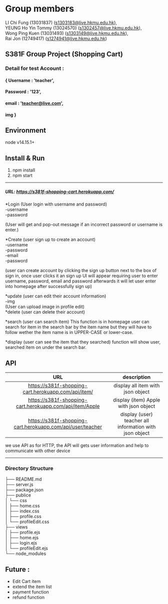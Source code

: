 # Group members
LI Chi Fung (13031837) (s1303183@live.hkmu.edu.hk), \
YEUNG Ho Yin Tommy (13024570) (s1302457@live.hkmu.edu.hk),\
Wong Ping Kuen (13031493) (s1303149@live.hkmu.edu.hk),\
Rai Jon (12749417) (s1274941@live.hkmu.edu.hk)


## S381F Group Project (Shopping Cart)

### Detail for test Account :
#### { Username : 'teacher', 
#### Password : '123', 
#### email : 'teacher@live.com', 
#### img }


## Environment
node v14.15.1+



## Install & Run
1. npm install 
2. npm start

*** 
##### URL: https://s381f-shopping-cart.herokuapp.com/ 

*Login (User login with username and password)\
-username\
-password

(User will get and pop-out message if an incorrect password or username is enter.)

*Create (user sign up to create an account)\
-username\
-password\
-email\
-password

 (user can create account by clicking the sign up button next to the box of sign in, once user clicks it an sign up UI
 will appear requiring user to enter username, password, email and password afterwards it will let user enter into homepage after successfully sign up)

*update (user can edit their account information)\
-img\
(User can upload image in profile edit)\
*delete (user can delete their account)

*search (user can search item)
This function is in homepage user can search for item in the search bar by the item name but they will have to follow wether the item name is in UPPER-CASE or lower-case.

*display (user can see the item that they searched) function will show user, searched item on under the search bar.

 
## API
|                           URL                              |                          description                    |
|:----------------------------------------------------------:|:-------------------------------------------------------:|
| https://s381f-shopping-cart.herokuapp.com/api/item/        | display all item with json object                       |
| https://s381f-shopping-cart.herokuapp.com/api/item/Apple   | display (item) Apple with json object                   |
| https://s381f-shopping-cart.herokuapp.com/api/user/teacher | display (user) teacher all information with json object |


we use API as for HTTP, the API will gets user information and help to communicate with other device 

***
### Directory Structure
├── README.md \
├── server.js \
├── package.json \
├── publice \
│   └── css \
│       ├── home.css \
│       ├── index.css \
│       ├── profile.css \
│       └── profileEdit.css \
├── views \
│   ├── profile.ejs \
│   ├── home.ejs \
│   ├── login.ejs \
│   └── profileEdit.ejs \
└── node_modules
 
 
 ## Future :
- Edit Cart item   
- extend the item list
- payment function
- refund function 